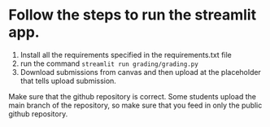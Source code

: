 # Follow the steps to run the streamlit app.


1. Install all the requirements specified in the requirements.txt file
2. run the command ```streamlit run grading/grading.py```
3. Download submissions from canvas and then upload at the placeholder that tells upload submission.

Make sure that the github repository is correct. Some students upload the main branch of the repository, so make sure that you feed in only the public github repository.
